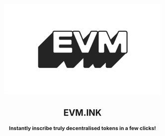 <div align="center">
  <a href="https://evm.ink" target="_blank">
    <img src="../assets/evm.png" />
  </a>

  <h1>EVM.INK</h1>
  <h3>Instantly inscribe truly decentralised tokens in a few clicks!</h2>
</div>
